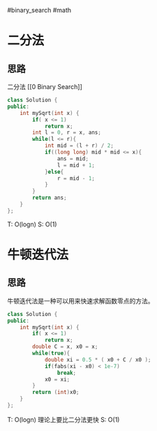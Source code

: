 #binary_search 
#math
# 二分法
## 思路
二分法
[[0 Binary Search]]
```cpp
class Solution {
public:
    int mySqrt(int x) {
        if( x <= 1)
            return x;
        int l = 0, r = x, ans;
        while(l <= r){
            int mid = (l + r) / 2;
            if((long long) mid * mid <= x){
                ans = mid;
                l = mid + 1;
            }else{
                r = mid - 1;
            }
        }
        return ans;
    }
};
```
T: O(logn) 
S: O(1)
# 牛顿迭代法
## 思路
牛顿迭代法是一种可以用来快速求解函数零点的方法。
```cpp
class Solution {
public:
    int mySqrt(int x) {
        if( x <= 1)
            return x;
        double C = x, x0 = x;
        while(true){
            double xi = 0.5 * ( x0 + C / x0 );
            if(fabs(xi - x0) < 1e-7)
                break;
            x0 = xi;
        }
        return (int)x0;
    }
};
```
T: O(logn) 理论上要比二分法更快
S: O(1)